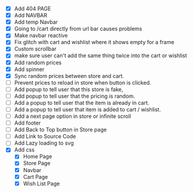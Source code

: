- [x] Add 404 PAGE
- [x] Add NAVBAR
- [x] Add temp Navbar
- [x] Going to /cart directly from url bar causes problems
- [x] Make navbar reactive
- [x] Fix glitch with cart and wishlist where it shows empty for a frame
- [x] Custom scrollbar
- [x] make sure user can't add the same thing twice into the cart or wishlist
- [x] Add random prices
- [x] Add spinner
- [x] Sync random prices between store and cart.
- [ ] Prevent prices to reload in store when button is clicked.
- [ ] Add popup to tell user that this store is fake,
- [ ] Add popup to tell user that the pricing is random.
- [ ] Add a popup to tell user that the item is already in cart.
- [ ] Add a popup to tell user that item is added to cart / wishlist.
- [ ] Add a next page option in store or infinite scroll
- [ ] Add footer
- [ ] Add Back to Top button in Store page
- [ ] Add Link to Source Code
- [ ] Add Lazy loading to svg
- [x] Add css
  - [x] Home Page
  - [x] Store Page
  - [x] Navbar
  - [x] Cart Page
  - [x] Wish List Page

